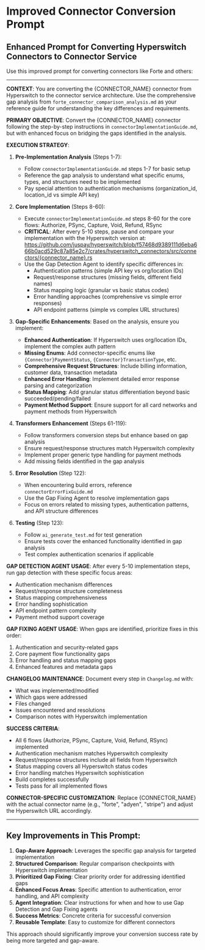 # Improved Connector Conversion Prompt

## Enhanced Prompt for Converting Hyperswitch Connectors to Connector Service

Use this improved prompt for converting connectors like Forte and others:

---

**CONTEXT**: You are converting the {CONNECTOR_NAME} connector from Hyperswitch to the connector service architecture. Use the comprehensive gap analysis from `forte_connector_comparison_analysis.md` as your reference guide for understanding the key differences and requirements.

**PRIMARY OBJECTIVE**: Convert the {CONNECTOR_NAME} connector following the step-by-step instructions in `connectorImplementationGuide.md`, but with enhanced focus on bridging the gaps identified in the analysis.

**EXECUTION STRATEGY**:

1. **Pre-Implementation Analysis** (Steps 1-7):
   - Follow `connectorImplementationGuide.md` steps 1-7 for basic setup
   - Reference the gap analysis to understand what specific enums, types, and structures need to be implemented
   - Pay special attention to authentication mechanisms (organization_id, location_id vs simple API key)

2. **Core Implementation** (Steps 8-60):
   - Execute `connectorImplementationGuide.md` steps 8-60 for the core flows: Authorize, PSync, Capture, Void, Refund, RSync
   - **CRITICAL**: After every 5-10 steps, pause and compare your implementation with the Hyperswitch version at: https://github.com/juspay/hyperswitch/blob/f57468d9389111d6eba666b0acd529c87a85e2c7/crates/hyperswitch_connectors/src/connectors/{connector_name}.rs
   - Use the Gap Detection Agent to identify specific differences in:
     - Authentication patterns (simple API key vs org/location IDs)
     - Request/response structures (missing fields, different field names)
     - Status mapping logic (granular vs basic status codes)
     - Error handling approaches (comprehensive vs simple error responses)
     - API endpoint patterns (simple vs complex URL structures)

3. **Gap-Specific Enhancements**:
   Based on the analysis, ensure you implement:
   - **Enhanced Authentication**: If Hyperswitch uses org/location IDs, implement the complex auth pattern
   - **Missing Enums**: Add connector-specific enums like `{Connector}PaymentStatus`, `{Connector}TransactionType`, etc.
   - **Comprehensive Request Structures**: Include billing information, customer data, transaction metadata
   - **Enhanced Error Handling**: Implement detailed error response parsing and categorization
   - **Status Mapping**: Add granular status differentiation beyond basic succeeded/pending/failed
   - **Payment Method Support**: Ensure support for all card networks and payment methods from Hyperswitch

4. **Transformers Enhancement** (Steps 61-119):
   - Follow transformers conversion steps but enhance based on gap analysis
   - Ensure request/response structures match Hyperswitch complexity
   - Implement proper generic type handling for payment methods
   - Add missing fields identified in the gap analysis

5. **Error Resolution** (Step 122):
   - When encountering build errors, reference `connectorErrorFixGuide.md`
   - Use the Gap Fixing Agent to resolve implementation gaps
   - Focus on errors related to missing types, authentication patterns, and API structure differences

6. **Testing** (Step 123):
   - Follow `ai_generate_test.md` for test generation
   - Ensure tests cover the enhanced functionality identified in gap analysis
   - Test complex authentication scenarios if applicable

**GAP DETECTION AGENT USAGE**:
After every 5-10 implementation steps, run gap detection with these specific focus areas:
- Authentication mechanism differences
- Request/response structure completeness
- Status mapping comprehensiveness
- Error handling sophistication
- API endpoint pattern complexity
- Payment method support coverage

**GAP FIXING AGENT USAGE**:
When gaps are identified, prioritize fixes in this order:
1. Authentication and security-related gaps
2. Core payment flow functionality gaps
3. Error handling and status mapping gaps
4. Enhanced features and metadata gaps

**CHANGELOG MAINTENANCE**:
Document every step in `Changelog.md` with:
- What was implemented/modified
- Which gaps were addressed
- Files changed
- Issues encountered and resolutions
- Comparison notes with Hyperswitch implementation

**SUCCESS CRITERIA**:
- All 6 flows (Authorize, PSync, Capture, Void, Refund, RSync) implemented
- Authentication mechanism matches Hyperswitch complexity
- Request/response structures include all fields from Hyperswitch
- Status mapping covers all Hyperswitch status codes
- Error handling matches Hyperswitch sophistication
- Build completes successfully
- Tests pass for all implemented flows

**CONNECTOR-SPECIFIC CUSTOMIZATION**:
Replace {CONNECTOR_NAME} with the actual connector name (e.g., "forte", "adyen", "stripe") and adjust the Hyperswitch URL accordingly.

---

## Key Improvements in This Prompt:

1. **Gap-Aware Approach**: Leverages the specific gap analysis for targeted implementation
2. **Structured Comparison**: Regular comparison checkpoints with Hyperswitch implementation
3. **Prioritized Gap Fixing**: Clear priority order for addressing identified gaps
4. **Enhanced Focus Areas**: Specific attention to authentication, error handling, and API complexity
5. **Agent Integration**: Clear instructions for when and how to use Gap Detection and Gap Fixing agents
6. **Success Metrics**: Concrete criteria for successful conversion
7. **Reusable Template**: Easy to customize for different connectors

This approach should significantly improve your conversion success rate by being more targeted and gap-aware.